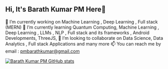 ## Hi, It's Barath Kumar PM Here👋

🔭 I’m currently working on Machine Learning , Deep Learning , Full stack (MERN) 
🌱 I’m currently learning Quantum Computing, Machine Learning , Deep Learning , LLMs , NLP , 
      Full stack and its frameworks , Android Developments, ThreeJS, 
👯 I’m looking to collaborate on Data Science, Data Analytics , Full stack Applications and many more
📫 You can reach me by email : pmbarathkumar@gmail.com

[![Barath Kumar PM GitHub stats](https://github-readme-stats.vercel.app/api?username=BarathKumarpm&theme=buefy&show_icons=true)](https://github.com/anuraghazr/github-readme-stats)
